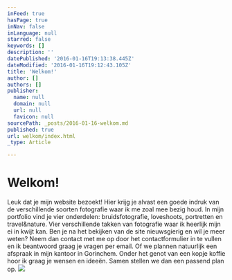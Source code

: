 ```yaml
---
inFeed: true
hasPage: true
inNav: false
inLanguage: null
starred: false
keywords: []
description: ''
datePublished: '2016-01-16T19:13:38.445Z'
dateModified: '2016-01-16T19:12:43.105Z'
title: 'Welkom!'
author: []
authors: []
publisher:
  name: null
  domain: null
  url: null
  favicon: null
sourcePath: _posts/2016-01-16-welkom.md
published: true
url: welkom/index.html
_type: Article

---
```

# Welkom!

Leuk dat je mijn website bezoekt! Hier krijg je alvast een goede indruk van de verschillende soorten fotografie waar ik me zoal mee bezig houd.
In mijn portfolio vind je vier onderdelen: bruidsfotografie, loveshoots, portretten en travel&nature.
Vier verschillende takken van fotografie waar ik heerlijk mijn ei in kwijt kan.
Ben je na het bekijken van de site nieuwsgierig en wil je meer weten? Neem dan contact met me op door het contactformulier in te vullen en ik beantwoord graag je vragen per email. Of we plannen natuurlijk een afspraak in mijn kantoor in Gorinchem. Onder het genot van een kopje koffie hoor ik graag je wensen en ideeën. Samen stellen we dan een passend plan op.
![](https://the-grid-user-content.s3-us-west-2.amazonaws.com/35c158c7-3d67-443b-a4ed-89d02fa47d76.jpg)